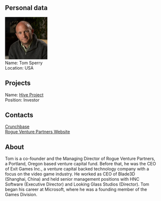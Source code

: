 ## Personal data
![ photo](photo/tom_sperry.png)  
Name: Tom Sperry  
Location: USA
## Projects 
Name: [Hive Project](../projects/hive.md)  
Position: Investor
## Contacts
[Crunchbase](https://www.crunchbase.com/person/tom-sperry#/entity)  
[Rogue Venture Partners Website](http://roguevp.com/)
## About
Tom is a co-founder and the Managing Director of Rogue Venture Partners, a Portland, Oregon based venture capital fund. Before that, he was the CEO of Exit Games Inc., a venture capital backed technology company with a focus on the video game industry. He worked as CEO of Blade3D (Shanghai, China) and held senior management positions with HNC Software (Executive Director) and Looking Glass Studios (Director).
Tom began his career at Microsoft, where he was a founding member of the Games Division.
